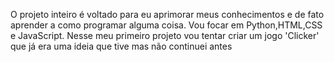 O projeto inteiro é voltado para eu aprimorar meus conhecimentos e de fato aprender a como programar alguma coisa.
Vou focar em Python,HTML,CSS e JavaScript.
Nesse meu primeiro projeto vou tentar criar um jogo 'Clicker' que já era uma ideia que tive mas não continuei antes